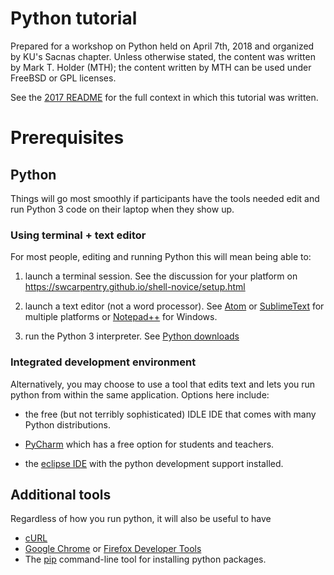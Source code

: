 # Python tutorial
Prepared for a workshop on Python held on April 7th, 2018 and organized by KU's Sacnas chapter.
Unless otherwise stated, the content was written by Mark T. Holder (MTH);
the content written by MTH can be used under FreeBSD or GPL licenses.

See the [2017 README](https://github.com/mtholder/intro-python-phylogenetics/blob/master/2017-README.md) for
the full context in which this tutorial was written.

# Prerequisites

## Python
Things will go most smoothly if participants have the tools needed edit and run Python 3 code on their
laptop when they show up.

### Using terminal + text editor
For most people, editing and running Python this will mean being able to:

  1. launch a terminal session. See the discussion for your platform on https://swcarpentry.github.io/shell-novice/setup.html

  2. launch a text editor (not a word processor). See [Atom](https://atom.io/) or [SublimeText](https://www.sublimetext.com/) for multiple platforms or [Notepad++](https://notepad-plus-plus.org/) for Windows.

  3. run the Python 3 interpreter. See [Python downloads](https://www.python.org/downloads/)

### Integrated development environment
Alternatively, you may choose to use a tool that edits text and lets you run python from within the same application.
Options here include:

  * the free (but not terribly sophisticated) IDLE IDE that comes with many Python distributions.

  * [PyCharm](https://www.jetbrains.com/pycharm/) which has a free option for students and teachers.

  * the [eclipse IDE](https://www.eclipse.org/ide/) with the python development support installed.


## Additional tools

Regardless of how you run python, it will also be useful to have
  * [cURL](https://curl.haxx.se/download.html)
  * [Google Chrome](https://www.google.com/chrome/) or [Firefox Developer Tools](https://developer.mozilla.org/en-US/docs/Tools)
  * The [pip](https://pypi.python.org/pypi/pip) command-line tool for installing python packages.
